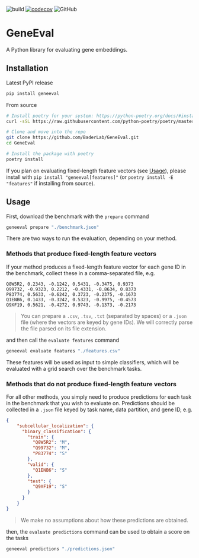 ![build](https://github.com/BaderLab/GeneEval/workflows/build/badge.svg)
[![codecov](https://codecov.io/gh/BaderLab/GeneEval/branch/master/graph/badge.svg)](https://codecov.io/gh/BaderLab/GeneEval)
![GitHub](https://img.shields.io/github/license/JohnGiorgi/allennlp-multi-label-classification?color=blue)

# GeneEval

A Python library for evaluating gene embeddings.

## Installation

Latest PyPI release

```bash
pip install geneeval
```

From source

```bash
# Install poetry for your system: https://python-poetry.org/docs/#installation
curl -sSL https://raw.githubusercontent.com/python-poetry/poetry/master/get-poetry.py | python

# Clone and move into the repo
git clone https://github.com/BaderLab/GeneEval.git
cd GeneEval

# Install the package with poetry
poetry install
```

If you plan on evaluating fixed-length feature vectors (see [Usage](#usage)), please install with `pip install "geneeval[features]"` (or `poetry install -E "features"` if installing from source).

## Usage

First, download the benchmark with the `prepare` command

```bash
geneeval prepare "./benchmark.json"
```

There are two ways to run the evaluation, depending on your method.

### Methods that produce fixed-length feature vectors

If your method produces a fixed-length feature vector for each gene ID in the benchmark, collect these in a comma-separated file, e.g.

```
Q8W5R2, 0.2343, -0.1242, 0.5431, -0.3475, 0.9373
Q99732, -0.9323, 0.2212, -0.4331, -0.8634, 0.8373
P83774, 0.5633, -0.6242, 0.3723, -0.2375, -0.1673
Q1ENB6, 0.1433, -0.3242, 0.5323, -0.9975, -0.4573
Q9XF19, 0.5621, -0.4272, 0.9743, -0.1373, -0.2173
```

> You can prepare a `.csv`, `.tsv`, `.txt` (separated by spaces) or a `.json` file (where the vectors are keyed by gene IDs). We will correctly parse the file parsed on its file extension.

and then call the `evaluate features` command

```bash
geneeval evaluate features "./features.csv"
```

These features will be used as input to simple classifiers, which will be evaluated with a grid search over the benchmark tasks.

### Methods that do not produce fixed-length feature vectors

For all other methods, you simply need to produce predictions for each task in the benchmark that you wish to evaluate on. Predictions should be collected in a `.json` file keyed by task name, data partition, and gene ID, e.g.

```json
{
    "subcellular_localization": {
      "binary_classification": {
        "train": {
          "Q8W5R2": "M",
          "Q99732": "M",
          "P83774": "S"
        },
        "valid": {
          "Q1ENB6": "S"
        },
        "test": {
          "Q9XF19": "S"
        }
      }
    }
}
```

> We make no assumptions about how these predictions are obtained.

then, the `evaluate predictions` command can be used to obtain a score on the tasks

```bash
geneeval predictions "./predictions.json"
```